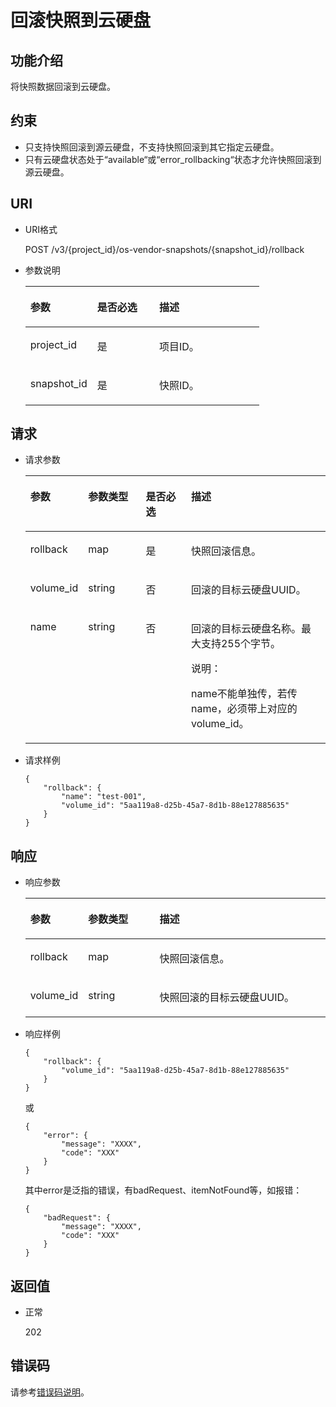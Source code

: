 # 回滚快照到云硬盘<a name="ZH-CN_TOPIC_0103482206"></a>

## 功能介绍<a name="section29798282112049"></a>

将快照数据回滚到云硬盘。

## 约束<a name="section18412201112049"></a>

-   只支持快照回滚到源云硬盘，不支持快照回滚到其它指定云硬盘。
-   只有云硬盘状态处于“available“或“error\_rollbacking“状态才允许快照回滚到源云硬盘。

## URI<a name="section56404342112049"></a>

-   URI格式

    POST /v3/\{project\_id\}/os-vendor-snapshots/\{snapshot\_id\}/rollback


-   参数说明

    <a name="table37114383112049"></a>
    <table><thead align="left"><tr id="row4845983112049"><th class="cellrowborder" valign="top" width="28.57%" id="mcps1.1.4.1.1"><p id="p56980371112049"><a name="p56980371112049"></a><a name="p56980371112049"></a>参数</p>
    </th>
    <th class="cellrowborder" valign="top" width="26.529999999999998%" id="mcps1.1.4.1.2"><p id="p52007339112049"><a name="p52007339112049"></a><a name="p52007339112049"></a>是否必选</p>
    </th>
    <th class="cellrowborder" valign="top" width="44.9%" id="mcps1.1.4.1.3"><p id="p51844944112049"><a name="p51844944112049"></a><a name="p51844944112049"></a>描述</p>
    </th>
    </tr>
    </thead>
    <tbody><tr id="row38690921112049"><td class="cellrowborder" valign="top" width="28.57%" headers="mcps1.1.4.1.1 "><p id="p46956895112049"><a name="p46956895112049"></a><a name="p46956895112049"></a>project_id</p>
    </td>
    <td class="cellrowborder" valign="top" width="26.529999999999998%" headers="mcps1.1.4.1.2 "><p id="p45412121112049"><a name="p45412121112049"></a><a name="p45412121112049"></a>是</p>
    </td>
    <td class="cellrowborder" valign="top" width="44.9%" headers="mcps1.1.4.1.3 "><p id="p54503167112049"><a name="p54503167112049"></a><a name="p54503167112049"></a>项目ID。</p>
    </td>
    </tr>
    <tr id="row20766463112049"><td class="cellrowborder" valign="top" width="28.57%" headers="mcps1.1.4.1.1 "><p id="p4361939112049"><a name="p4361939112049"></a><a name="p4361939112049"></a>snapshot_id</p>
    </td>
    <td class="cellrowborder" valign="top" width="26.529999999999998%" headers="mcps1.1.4.1.2 "><p id="p17772808112049"><a name="p17772808112049"></a><a name="p17772808112049"></a>是</p>
    </td>
    <td class="cellrowborder" valign="top" width="44.9%" headers="mcps1.1.4.1.3 "><p id="p30311366112049"><a name="p30311366112049"></a><a name="p30311366112049"></a>快照ID。</p>
    </td>
    </tr>
    </tbody>
    </table>


## 请求<a name="section54272198112126"></a>

-   请求参数

    <a name="zh-cn_topic_0051408629_table262294112126"></a>
    <table><thead align="left"><tr id="zh-cn_topic_0051408629_row15086975112126"><th class="cellrowborder" valign="top" width="15.841584158415841%" id="mcps1.1.5.1.1"><p id="zh-cn_topic_0051408629_p14085481112126"><a name="zh-cn_topic_0051408629_p14085481112126"></a><a name="zh-cn_topic_0051408629_p14085481112126"></a>参数</p>
    </th>
    <th class="cellrowborder" valign="top" width="19.801980198019802%" id="mcps1.1.5.1.2"><p id="zh-cn_topic_0051408629_p73303112126"><a name="zh-cn_topic_0051408629_p73303112126"></a><a name="zh-cn_topic_0051408629_p73303112126"></a>参数类型</p>
    </th>
    <th class="cellrowborder" valign="top" width="15.841584158415841%" id="mcps1.1.5.1.3"><p id="zh-cn_topic_0051408629_p5937586112126"><a name="zh-cn_topic_0051408629_p5937586112126"></a><a name="zh-cn_topic_0051408629_p5937586112126"></a>是否必选</p>
    </th>
    <th class="cellrowborder" valign="top" width="48.51485148514851%" id="mcps1.1.5.1.4"><p id="zh-cn_topic_0051408629_p11182433112126"><a name="zh-cn_topic_0051408629_p11182433112126"></a><a name="zh-cn_topic_0051408629_p11182433112126"></a>描述</p>
    </th>
    </tr>
    </thead>
    <tbody><tr id="zh-cn_topic_0051408629_row33533036112126"><td class="cellrowborder" valign="top" width="15.841584158415841%" headers="mcps1.1.5.1.1 "><p id="zh-cn_topic_0051408629_p31821365112126"><a name="zh-cn_topic_0051408629_p31821365112126"></a><a name="zh-cn_topic_0051408629_p31821365112126"></a>rollback</p>
    </td>
    <td class="cellrowborder" valign="top" width="19.801980198019802%" headers="mcps1.1.5.1.2 "><p id="zh-cn_topic_0051408629_p27393734112126"><a name="zh-cn_topic_0051408629_p27393734112126"></a><a name="zh-cn_topic_0051408629_p27393734112126"></a>map</p>
    </td>
    <td class="cellrowborder" valign="top" width="15.841584158415841%" headers="mcps1.1.5.1.3 "><p id="zh-cn_topic_0051408629_p4299976112126"><a name="zh-cn_topic_0051408629_p4299976112126"></a><a name="zh-cn_topic_0051408629_p4299976112126"></a>是</p>
    </td>
    <td class="cellrowborder" valign="top" width="48.51485148514851%" headers="mcps1.1.5.1.4 "><p id="zh-cn_topic_0051408629_p12753762112126"><a name="zh-cn_topic_0051408629_p12753762112126"></a><a name="zh-cn_topic_0051408629_p12753762112126"></a>快照回滚信息。</p>
    </td>
    </tr>
    <tr id="zh-cn_topic_0051408629_row47675000112126"><td class="cellrowborder" valign="top" width="15.841584158415841%" headers="mcps1.1.5.1.1 "><p id="zh-cn_topic_0051408629_p36469802112126"><a name="zh-cn_topic_0051408629_p36469802112126"></a><a name="zh-cn_topic_0051408629_p36469802112126"></a>volume_id</p>
    </td>
    <td class="cellrowborder" valign="top" width="19.801980198019802%" headers="mcps1.1.5.1.2 "><p id="zh-cn_topic_0051408629_p1264009112126"><a name="zh-cn_topic_0051408629_p1264009112126"></a><a name="zh-cn_topic_0051408629_p1264009112126"></a>string</p>
    </td>
    <td class="cellrowborder" valign="top" width="15.841584158415841%" headers="mcps1.1.5.1.3 "><p id="zh-cn_topic_0051408629_p35275900112126"><a name="zh-cn_topic_0051408629_p35275900112126"></a><a name="zh-cn_topic_0051408629_p35275900112126"></a>否</p>
    </td>
    <td class="cellrowborder" valign="top" width="48.51485148514851%" headers="mcps1.1.5.1.4 "><p id="zh-cn_topic_0051408629_p38775660112126"><a name="zh-cn_topic_0051408629_p38775660112126"></a><a name="zh-cn_topic_0051408629_p38775660112126"></a>回滚的目标云硬盘UUID。</p>
    </td>
    </tr>
    <tr id="zh-cn_topic_0051408629_row13436622112126"><td class="cellrowborder" valign="top" width="15.841584158415841%" headers="mcps1.1.5.1.1 "><p id="zh-cn_topic_0051408629_p14624579112126"><a name="zh-cn_topic_0051408629_p14624579112126"></a><a name="zh-cn_topic_0051408629_p14624579112126"></a>name</p>
    </td>
    <td class="cellrowborder" valign="top" width="19.801980198019802%" headers="mcps1.1.5.1.2 "><p id="zh-cn_topic_0051408629_p43740265112126"><a name="zh-cn_topic_0051408629_p43740265112126"></a><a name="zh-cn_topic_0051408629_p43740265112126"></a>string</p>
    </td>
    <td class="cellrowborder" valign="top" width="15.841584158415841%" headers="mcps1.1.5.1.3 "><p id="zh-cn_topic_0051408629_p53300583112126"><a name="zh-cn_topic_0051408629_p53300583112126"></a><a name="zh-cn_topic_0051408629_p53300583112126"></a>否</p>
    </td>
    <td class="cellrowborder" valign="top" width="48.51485148514851%" headers="mcps1.1.5.1.4 "><p id="zh-cn_topic_0051408629_p22380006112126"><a name="zh-cn_topic_0051408629_p22380006112126"></a><a name="zh-cn_topic_0051408629_p22380006112126"></a>回滚的目标云硬盘名称。<span id="zh-cn_topic_0051408629_text9102076152627"><a name="zh-cn_topic_0051408629_text9102076152627"></a><a name="zh-cn_topic_0051408629_text9102076152627"></a>最大支持255个字节。</span></p>
    <div class="note" id="zh-cn_topic_0051408629_note6490498915441"><a name="zh-cn_topic_0051408629_note6490498915441"></a><a name="zh-cn_topic_0051408629_note6490498915441"></a><span class="notetitle"> 说明： </span><div class="notebody"><p id="zh-cn_topic_0051408629_p4727398915441"><a name="zh-cn_topic_0051408629_p4727398915441"></a><a name="zh-cn_topic_0051408629_p4727398915441"></a>name不能单独传，若传name，必须带上对应的volume_id。</p>
    </div></div>
    </td>
    </tr>
    </tbody>
    </table>


-   请求样例

    ```
    {
        "rollback": {
            "name": "test-001",
            "volume_id": "5aa119a8-d25b-45a7-8d1b-88e127885635"
        }
    }
    ```


## 响应<a name="section50618846112239"></a>

-   响应参数

    <a name="zh-cn_topic_0051408629_table55593749112239"></a>
    <table><thead align="left"><tr id="zh-cn_topic_0051408629_row12503066112239"><th class="cellrowborder" valign="top" width="19.05%" id="mcps1.1.4.1.1"><p id="zh-cn_topic_0051408629_p6115391112239"><a name="zh-cn_topic_0051408629_p6115391112239"></a><a name="zh-cn_topic_0051408629_p6115391112239"></a>参数</p>
    </th>
    <th class="cellrowborder" valign="top" width="23.810000000000002%" id="mcps1.1.4.1.2"><p id="zh-cn_topic_0051408629_p25584640112239"><a name="zh-cn_topic_0051408629_p25584640112239"></a><a name="zh-cn_topic_0051408629_p25584640112239"></a>参数类型</p>
    </th>
    <th class="cellrowborder" valign="top" width="57.14%" id="mcps1.1.4.1.3"><p id="zh-cn_topic_0051408629_p21559929112239"><a name="zh-cn_topic_0051408629_p21559929112239"></a><a name="zh-cn_topic_0051408629_p21559929112239"></a>描述</p>
    </th>
    </tr>
    </thead>
    <tbody><tr id="zh-cn_topic_0051408629_row59821639112239"><td class="cellrowborder" valign="top" width="19.05%" headers="mcps1.1.4.1.1 "><p id="zh-cn_topic_0051408629_p13714567112239"><a name="zh-cn_topic_0051408629_p13714567112239"></a><a name="zh-cn_topic_0051408629_p13714567112239"></a>rollback</p>
    </td>
    <td class="cellrowborder" valign="top" width="23.810000000000002%" headers="mcps1.1.4.1.2 "><p id="zh-cn_topic_0051408629_p37138152112239"><a name="zh-cn_topic_0051408629_p37138152112239"></a><a name="zh-cn_topic_0051408629_p37138152112239"></a>map</p>
    </td>
    <td class="cellrowborder" valign="top" width="57.14%" headers="mcps1.1.4.1.3 "><p id="zh-cn_topic_0051408629_p58242347112239"><a name="zh-cn_topic_0051408629_p58242347112239"></a><a name="zh-cn_topic_0051408629_p58242347112239"></a>快照回滚信息。</p>
    </td>
    </tr>
    <tr id="zh-cn_topic_0051408629_row60405564112239"><td class="cellrowborder" valign="top" width="19.05%" headers="mcps1.1.4.1.1 "><p id="zh-cn_topic_0051408629_p61012545112239"><a name="zh-cn_topic_0051408629_p61012545112239"></a><a name="zh-cn_topic_0051408629_p61012545112239"></a>volume_id</p>
    </td>
    <td class="cellrowborder" valign="top" width="23.810000000000002%" headers="mcps1.1.4.1.2 "><p id="zh-cn_topic_0051408629_p43069135112239"><a name="zh-cn_topic_0051408629_p43069135112239"></a><a name="zh-cn_topic_0051408629_p43069135112239"></a>string</p>
    </td>
    <td class="cellrowborder" valign="top" width="57.14%" headers="mcps1.1.4.1.3 "><p id="zh-cn_topic_0051408629_p48278435112239"><a name="zh-cn_topic_0051408629_p48278435112239"></a><a name="zh-cn_topic_0051408629_p48278435112239"></a>快照回滚的目标云硬盘UUID。</p>
    </td>
    </tr>
    </tbody>
    </table>


-   响应样例

    ```
    {
        "rollback": {
            "volume_id": "5aa119a8-d25b-45a7-8d1b-88e127885635"
        }
    }
    ```

    或

    ```
    {
        "error": {
            "message": "XXXX", 
            "code": "XXX"
        }
    }
    ```

    其中error是泛指的错误，有badRequest、itemNotFound等，如报错：

    ```
    {
        "badRequest": {
            "message": "XXXX", 
            "code": "XXX"
        }
    }
    ```


## 返回值<a name="section16529200112352"></a>

-   正常

    202


## 错误码<a name="section431317151242"></a>

请参考[错误码说明](错误码说明.md)。

